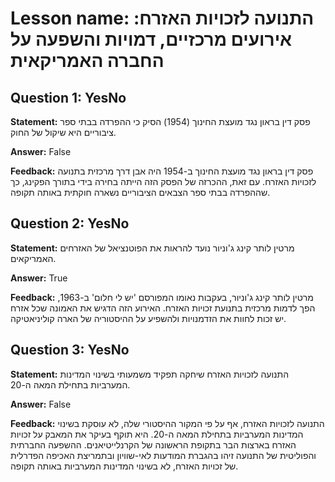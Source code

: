# Lesson name: התנועה לזכויות האזרח: אירועים מרכזיים, דמויות והשפעה על החברה האמריקאית

## Question 1: YesNo

**Statement:** פסק דין בראון נגד מועצת החינוך (1954) הסיק כי ההפרדה בבתי ספר ציבוריים היא שיקול של החוק.

**Answer:** False

**Feedback:**
פסק דין בראון נגד מועצת החינוך ב-1954 היה אבן דרך מרכזית בתנועה לזכויות האזרח. עם זאת, ההכרזה של הפסק הזה הייתה בחירה בידי בתורך הפקינג, כך שההפרדה בבתי ספר הצבאים הציבוריים נשארה חוקתית באותה תקופה.


## Question 2: YesNo

**Statement:** מרטין לותר קינג ג'וניור נועד להראות את הפוטנציאל של האזרחים האמריקאים.

**Answer:** True

**Feedback:**
מרטין לותר קינג ג'וניור, בעקבות נאומו המפורסם 'יש לי חלום' ב-1963, הפך לדמות מרכזית בתנועת זכויות האזרח. האירוע הזה הדגיש את האמונה שכל אזרח יש זכות לחוות את הזדמנויות ולהשפיע על ההיסטוריה של הארה קוליניאטיקה.


## Question 3: YesNo

**Statement:** התנועה לזכויות האזרח שיחקה תפקיד משמעותי בשינוי המדינות המערביות בתחילת המאה ה-20.

**Answer:** False

**Feedback:**
התנועה לזכויות האזרח, אף על פי המקור ההיסטורי שלה, לא עוסקת בשינוי המדינות המערביות בתחילת המאה ה-20. היא תוקף בעיקר את המאבק על זכויות האזרח בארצות הבר בתקופת הראשונה של הקרנלייטיאנים. ההשפעה החברתית והפוליטית של התנועה זיהו בהגברת המודעות לאי-שוויון ובתמריצת האכיפה הפדרלית של זכויות האזרח, לא בשינוי המדינות המערביות באותה תקופה.

